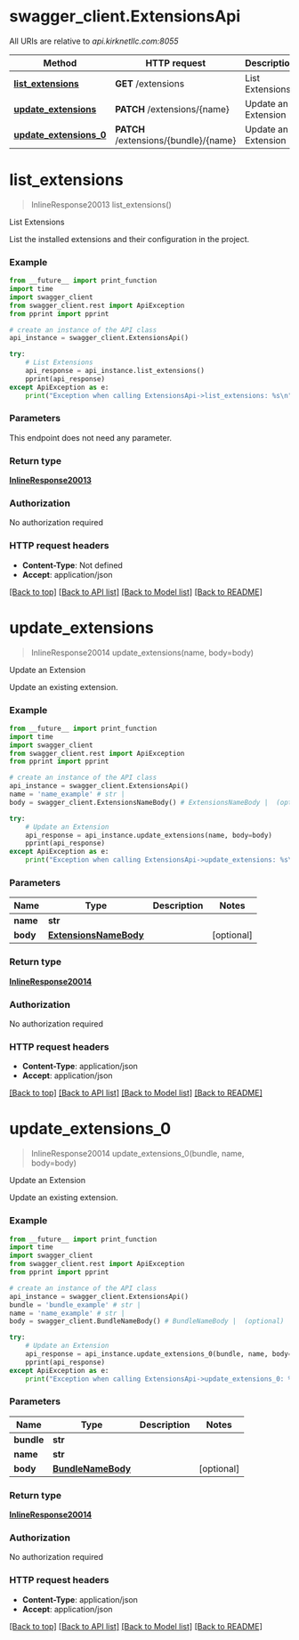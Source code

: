 # swagger_client.ExtensionsApi

All URIs are relative to *api.kirknetllc.com:8055*

Method | HTTP request | Description
------------- | ------------- | -------------
[**list_extensions**](ExtensionsApi.md#list_extensions) | **GET** /extensions | List Extensions
[**update_extensions**](ExtensionsApi.md#update_extensions) | **PATCH** /extensions/{name} | Update an Extension
[**update_extensions_0**](ExtensionsApi.md#update_extensions_0) | **PATCH** /extensions/{bundle}/{name} | Update an Extension

# **list_extensions**
> InlineResponse20013 list_extensions()

List Extensions

List the installed extensions and their configuration in the project.

### Example
```python
from __future__ import print_function
import time
import swagger_client
from swagger_client.rest import ApiException
from pprint import pprint

# create an instance of the API class
api_instance = swagger_client.ExtensionsApi()

try:
    # List Extensions
    api_response = api_instance.list_extensions()
    pprint(api_response)
except ApiException as e:
    print("Exception when calling ExtensionsApi->list_extensions: %s\n" % e)
```

### Parameters
This endpoint does not need any parameter.

### Return type

[**InlineResponse20013**](InlineResponse20013.md)

### Authorization

No authorization required

### HTTP request headers

 - **Content-Type**: Not defined
 - **Accept**: application/json

[[Back to top]](#) [[Back to API list]](../README.md#documentation-for-api-endpoints) [[Back to Model list]](../README.md#documentation-for-models) [[Back to README]](../README.md)

# **update_extensions**
> InlineResponse20014 update_extensions(name, body=body)

Update an Extension

Update an existing extension.

### Example
```python
from __future__ import print_function
import time
import swagger_client
from swagger_client.rest import ApiException
from pprint import pprint

# create an instance of the API class
api_instance = swagger_client.ExtensionsApi()
name = 'name_example' # str | 
body = swagger_client.ExtensionsNameBody() # ExtensionsNameBody |  (optional)

try:
    # Update an Extension
    api_response = api_instance.update_extensions(name, body=body)
    pprint(api_response)
except ApiException as e:
    print("Exception when calling ExtensionsApi->update_extensions: %s\n" % e)
```

### Parameters

Name | Type | Description  | Notes
------------- | ------------- | ------------- | -------------
 **name** | **str**|  | 
 **body** | [**ExtensionsNameBody**](ExtensionsNameBody.md)|  | [optional] 

### Return type

[**InlineResponse20014**](InlineResponse20014.md)

### Authorization

No authorization required

### HTTP request headers

 - **Content-Type**: application/json
 - **Accept**: application/json

[[Back to top]](#) [[Back to API list]](../README.md#documentation-for-api-endpoints) [[Back to Model list]](../README.md#documentation-for-models) [[Back to README]](../README.md)

# **update_extensions_0**
> InlineResponse20014 update_extensions_0(bundle, name, body=body)

Update an Extension

Update an existing extension.

### Example
```python
from __future__ import print_function
import time
import swagger_client
from swagger_client.rest import ApiException
from pprint import pprint

# create an instance of the API class
api_instance = swagger_client.ExtensionsApi()
bundle = 'bundle_example' # str | 
name = 'name_example' # str | 
body = swagger_client.BundleNameBody() # BundleNameBody |  (optional)

try:
    # Update an Extension
    api_response = api_instance.update_extensions_0(bundle, name, body=body)
    pprint(api_response)
except ApiException as e:
    print("Exception when calling ExtensionsApi->update_extensions_0: %s\n" % e)
```

### Parameters

Name | Type | Description  | Notes
------------- | ------------- | ------------- | -------------
 **bundle** | **str**|  | 
 **name** | **str**|  | 
 **body** | [**BundleNameBody**](BundleNameBody.md)|  | [optional] 

### Return type

[**InlineResponse20014**](InlineResponse20014.md)

### Authorization

No authorization required

### HTTP request headers

 - **Content-Type**: application/json
 - **Accept**: application/json

[[Back to top]](#) [[Back to API list]](../README.md#documentation-for-api-endpoints) [[Back to Model list]](../README.md#documentation-for-models) [[Back to README]](../README.md)


